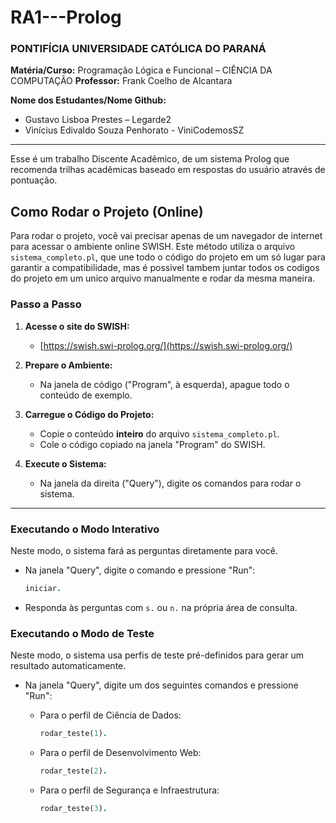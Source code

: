 # RA1---Prolog
### PONTIFÍCIA UNIVERSIDADE CATÓLICA DO PARANÁ

**Matéria/Curso:** Programação Lógica e Funcional – CIÊNCIA DA COMPUTAÇÃO
**Professor:** Frank Coelho de Alcantara

**Nome dos Estudantes/Nome Github:**
* Gustavo Lisboa Prestes – Legarde2
* Vinícius Edivaldo Souza Penhorato - ViniCodemosSZ

---

Esse é um trabalho Discente Acadêmico, de um sistema Prolog que recomenda trilhas acadêmicas baseado em respostas do usuário através de pontuação.

## Como Rodar o Projeto (Online)

Para rodar o projeto, você vai precisar apenas de um navegador de internet para acessar o ambiente online SWISH. Este método utiliza o arquivo `sistema_completo.pl`, que une todo o código do projeto em um só lugar para garantir a compatibilidade, mas é possivel tambem juntar todos os codigos do projeto em um unico arquivo manualmente e rodar da mesma maneira.

### Passo a Passo

1.  **Acesse o site do SWISH:**
    * [https://swish.swi-prolog.org/](https://swish.swi-prolog.org/)

2.  **Prepare o Ambiente:**
    * Na janela de código ("Program", à esquerda), apague todo o conteúdo de exemplo.

3.  **Carregue o Código do Projeto:**
    * Copie o conteúdo **inteiro** do arquivo `sistema_completo.pl`.
    * Cole o código copiado na janela "Program" do SWISH.

4.  **Execute o Sistema:**
    * Na janela da direita ("Query"), digite os comandos para rodar o sistema.

---

### Executando o Modo Interativo

Neste modo, o sistema fará as perguntas diretamente para você.

* Na janela "Query", digite o comando e pressione "Run":
    ```prolog
    iniciar.
    ```
* Responda às perguntas com `s.` ou `n.` na própria área de consulta.

### Executando o Modo de Teste

Neste modo, o sistema usa perfis de teste pré-definidos para gerar um resultado automaticamente.

* Na janela "Query", digite um dos seguintes comandos e pressione "Run":

    * Para o perfil de Ciência de Dados:
        ```prolog
        rodar_teste(1).
        ```
    * Para o perfil de Desenvolvimento Web:
        ```prolog
        rodar_teste(2).
        ```
    * Para o perfil de Segurança e Infraestrutura:
        ```prolog
        rodar_teste(3).
        ```
